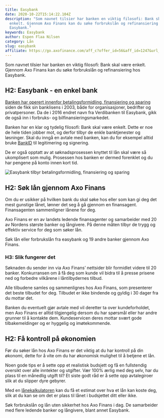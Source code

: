```yaml
---
title: Easybank
date: 2020-10-22T15:14:22.104Z
description: "Som navnet tilsier har banken en viktig filosofi: Bank skal være
  enkelt. Gjennom Axo Finans kan du søke forbrukslån og refinansiering hos
  Easybank."
keywords: Easybank
author: Espen Flaa Nilsen
category: Lån
slug: easybank
affiliate: https://go.axofinance.com/aff_c?offer_id=56&aff_id=1247&url_id=55&source=Dagbladet&aff_sub=A50
---
```

Som navnet tilsier har banken en viktig filosofi: Bank skal være enkelt. Gjennom Axo Finans kan du søke forbrukslån og refinansiering hos Easybank.

## H2: Easybank - en enkel bank

[Banken har operert innenfor betalingsformidling, finansiering og sparing](https://easybank.no/om-oss/) siden de fikk sin banklisens i 2003, både for organisasjoner, bedrifter og privatpersoner. Da de i 2016 endret navn fra Verdibanken til Easybank, gikk de også inn i forbruks- og bilfinansieringsmarkedet. 

Banken har en klar og tydelig filosofi: Bank skal være enkelt. Dette er noe de hele tiden jobber mot, og derfor tilbyr de enkle banktjenester og løsninger. Skal du inngå en avtale med banken, kan du for eksempel alltid bruke [BankID](https://www.bankid.no/privat/kom-i-gang/) til legitimering og signering. 

De er også opptatt av at søknadsprosessen knyttet til lån skal være så ukomplisert som mulig. Prosessen hos banken er dermed forenklet og du har pengene på konto innen kort tid. 

![Easybank tilbyr betalingsformidling, finansiering og sparing](https://lh3.googleusercontent.com/iPuUaIXKTmdq5dZZa31h6bWyDtaXPoaomHnVj90fZM0fO3TsMHUkd9ne_drucwdD06a2AWyzN6lomlQ_qUCrlt4e5WuHptrTwjMXNSDt9Gk_0yW7azLJ4MoZpHZw3MjdaA "Easybank")

## H2: Søk lån gjennom Axo Finans 

Om du er usikker på hvilken bank du skal søke hos eller som kan gi deg det mest gunstige lånet, lønner det seg å gå gjennom en finansagent. Finansagenten sammenligner lånene for deg. 

Axo Finans er en av landets ledende finansagenter og samarbeider med 20 av Nordens største banker og långivere. På denne måten tilbyr de trygg og effektiv service for deg som søker lån. 

Søk lån eller forbrukslån fra easybank og 19 andre banker gjennom Axo Finans. 

### H3: Slik fungerer det

Søknaden du sender inn via Axo Finans’ nettsider blir formidlet videre til 20 banker. Konkurransen om å få deg som kunde vil bidra til å presse prisene ned og forbedre vilkårene i låntilbydernes tilbud. 

Alle tilbudene samles og sammenlignes hos Axo Finans, som presenterer det beste tilbudet for deg. Tilbudet er ikke bindende og gyldig i 30 dager fra du mottar det. 

Banken du eventuelt gjør avtale med vil deretter ta over kundeforholdet, men Axo Finans er alltid tilgjengelig dersom du har spørsmål eller har andre grunner til å kontakte dem. Kundeservicen deres mottar svært gode tilbakemeldinger og er hyggelig og imøtekommende. 

## H2: Få kontroll på økonomien 

Før du søker lån hos Axo Finans er det viktig at du har kontroll på din økonomi, dette for å vite om du har økonomisk mulighet til å betjene et lån.

Noen gode tips er å sette opp et realistisk budsjett og få en fullstendig oversikt over alle inntekter og utgifter. Vær 100% ærlig med deg selv, har du plass til en månedlig utgift til? Et siste godt råd er å sette opp avtalegiroer slik at du slipper dyre gebyrer.  

Med en [lånekalkulatoren](https://debiter.no/) kan du få et estimat over hva et lån kan koste deg, slik at du kan se om det er plass til lånet i budsjettet ditt eller ikke. 

Søk forbrukslån og lån uten sikkerhet hos Axo Finans i dag. De samarbeider med flere ledende banker og långivere, blant annet Easybank. 

\
<content-btn text="SØK HER" :url="affiliate" rel="nofollow"></content-btn>